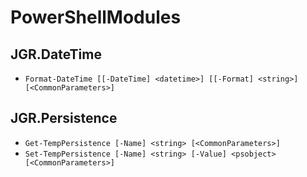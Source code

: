 # PowerShellModules

## JGR.DateTime

- `Format-DateTime [[-DateTime] <datetime>] [[-Format] <string>] [<CommonParameters>]`

## JGR.Persistence

- `Get-TempPersistence [-Name] <string> [<CommonParameters>]`
- `Set-TempPersistence [-Name] <string> [-Value] <psobject> [<CommonParameters>]`
